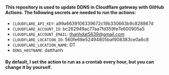 #### This repository is used to update DDNS in Cloudflare gateway with GitHub Actions. The following secrets are needed to run the actions:
- `CLOUDFLARE_API_KEY`: a99a6639106339672c19b330663b9c828867d
- `CLOUDFLARE_ACCOUNT_ID`: bc262949ac77aa7fd359fe7e600905a5
- `CLOUDFLARE_ACCOUNT_EMAIL`: thanhdat5639@gmail.com
- `CLOUDFLARE_LOCATION_ID`: 560fe68e52494805baf908383ce0a6c8
- `CLOUDFLARE_LOCATION_NAME`: DT
- `DDNS_HOSTNAME`: datthanh

#### By default, I set the action to run as a crontab every hour, but you can change it by yourself.
